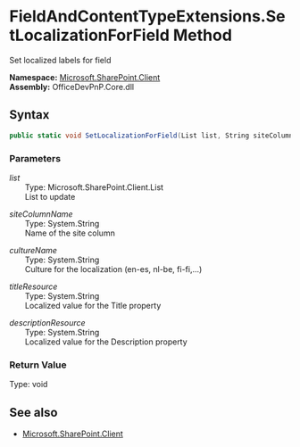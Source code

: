 # FieldAndContentTypeExtensions.SetLocalizationForField Method  
Set localized labels for field  

**Namespace:** [Microsoft.SharePoint.Client](Microsoft.SharePoint.Client.md)  
**Assembly:** OfficeDevPnP.Core.dll  
## Syntax
```C#
public static void SetLocalizationForField(List list, String siteColumnName, String cultureName, String titleResource, String descriptionResource)
```
### Parameters
*list*  
&emsp;&emsp;Type: Microsoft.SharePoint.Client.List  
&emsp;&emsp;List to update  

*siteColumnName*  
&emsp;&emsp;Type: System.String  
&emsp;&emsp;Name of the site column  

*cultureName*  
&emsp;&emsp;Type: System.String  
&emsp;&emsp;Culture for the localization (en-es, nl-be, fi-fi,...)  

*titleResource*  
&emsp;&emsp;Type: System.String  
&emsp;&emsp;Localized value for the Title property  

*descriptionResource*  
&emsp;&emsp;Type: System.String  
&emsp;&emsp;Localized value for the Description property  

### Return Value
Type: void  

## See also
- [Microsoft.SharePoint.Client](Microsoft.SharePoint.Client.md)
